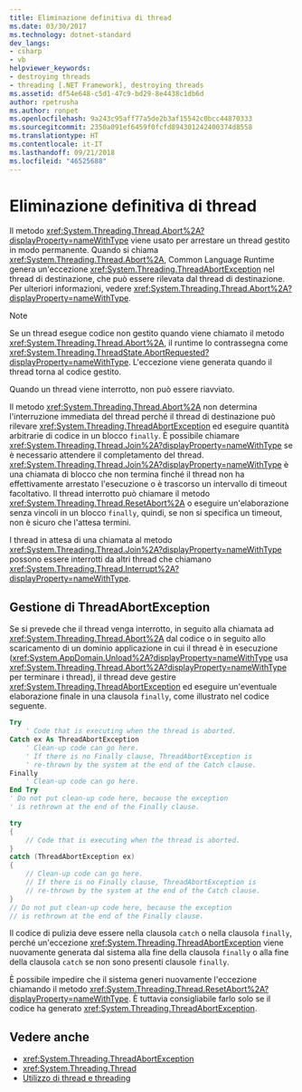 ```yaml
---
title: Eliminazione definitiva di thread
ms.date: 03/30/2017
ms.technology: dotnet-standard
dev_langs:
- csharp
- vb
helpviewer_keywords:
- destroying threads
- threading [.NET Framework], destroying threads
ms.assetid: df54e648-c5d1-47c9-bd29-8e4438c1db6d
author: rpetrusha
ms.author: ronpet
ms.openlocfilehash: 9a243c95aff77a5de2b3af15542c0bcc44870333
ms.sourcegitcommit: 2350a091ef6459f0fcfd894301242400374d8558
ms.translationtype: HT
ms.contentlocale: it-IT
ms.lasthandoff: 09/21/2018
ms.locfileid: "46525688"
---
```

# <a name="destroying-threads"></a>Eliminazione definitiva di thread
Il metodo <xref:System.Threading.Thread.Abort%2A?displayProperty=nameWithType> viene usato per arrestare un thread gestito in modo permanente. Quando si chiama <xref:System.Threading.Thread.Abort%2A>, Common Language Runtime genera un'eccezione <xref:System.Threading.ThreadAbortException> nel thread di destinazione, che può essere rilevata dal thread di destinazione. Per ulteriori informazioni, vedere <xref:System.Threading.Thread.Abort%2A?displayProperty=nameWithType>.  
  
> [!NOTE]
>  Se un thread esegue codice non gestito quando viene chiamato il metodo <xref:System.Threading.Thread.Abort%2A>, il runtime lo contrassegna come <xref:System.Threading.ThreadState.AbortRequested?displayProperty=nameWithType>. L'eccezione viene generata quando il thread torna al codice gestito.  
  
 Quando un thread viene interrotto, non può essere riavviato.  
  
 Il metodo <xref:System.Threading.Thread.Abort%2A> non determina l'interruzione immediata del thread perché il thread di destinazione può rilevare <xref:System.Threading.ThreadAbortException> ed eseguire quantità arbitrarie di codice in un blocco `finally`. È possibile chiamare <xref:System.Threading.Thread.Join%2A?displayProperty=nameWithType> se è necessario attendere il completamento del thread. <xref:System.Threading.Thread.Join%2A?displayProperty=nameWithType> è una chiamata di blocco che non termina finché il thread non ha effettivamente arrestato l'esecuzione o è trascorso un intervallo di timeout facoltativo. Il thread interrotto può chiamare il metodo <xref:System.Threading.Thread.ResetAbort%2A> o eseguire un'elaborazione senza vincoli in un blocco `finally`, quindi, se non si specifica un timeout, non è sicuro che l'attesa termini.  
  
 I thread in attesa di una chiamata al metodo <xref:System.Threading.Thread.Join%2A?displayProperty=nameWithType> possono essere interrotti da altri thread che chiamano <xref:System.Threading.Thread.Interrupt%2A?displayProperty=nameWithType>.  
  
## <a name="handling-threadabortexception"></a>Gestione di ThreadAbortException  
 Se si prevede che il thread venga interrotto, in seguito alla chiamata ad <xref:System.Threading.Thread.Abort%2A> dal codice o in seguito allo scaricamento di un dominio applicazione in cui il thread è in esecuzione (<xref:System.AppDomain.Unload%2A?displayProperty=nameWithType> usa <xref:System.Threading.Thread.Abort%2A?displayProperty=nameWithType> per terminare i thread), il thread deve gestire <xref:System.Threading.ThreadAbortException> ed eseguire un'eventuale elaborazione finale in una clausola `finally`, come illustrato nel codice seguente.  
  
```vb  
Try  
    ' Code that is executing when the thread is aborted.  
Catch ex As ThreadAbortException  
    ' Clean-up code can go here.  
    ' If there is no Finally clause, ThreadAbortException is  
    ' re-thrown by the system at the end of the Catch clause.   
Finally  
    ' Clean-up code can go here.  
End Try  
' Do not put clean-up code here, because the exception   
' is rethrown at the end of the Finally clause.  
```  
  
```csharp  
try   
{  
    // Code that is executing when the thread is aborted.  
}   
catch (ThreadAbortException ex)   
{  
    // Clean-up code can go here.  
    // If there is no Finally clause, ThreadAbortException is  
    // re-thrown by the system at the end of the Catch clause.   
}  
// Do not put clean-up code here, because the exception   
// is rethrown at the end of the Finally clause.  
```  
  
 Il codice di pulizia deve essere nella clausola `catch` o nella clausola `finally`, perché un'eccezione <xref:System.Threading.ThreadAbortException> viene nuovamente generata dal sistema alla fine della clausola `finally` o alla fine della clausola `catch` se non sono presenti clausole `finally`.  
  
 È possibile impedire che il sistema generi nuovamente l'eccezione chiamando il metodo <xref:System.Threading.Thread.ResetAbort%2A?displayProperty=nameWithType>. È tuttavia consigliabile farlo solo se il codice ha generato <xref:System.Threading.ThreadAbortException>.  
  
## <a name="see-also"></a>Vedere anche

- <xref:System.Threading.ThreadAbortException>  
- <xref:System.Threading.Thread>  
- [Utilizzo di thread e threading](../../../docs/standard/threading/using-threads-and-threading.md)
